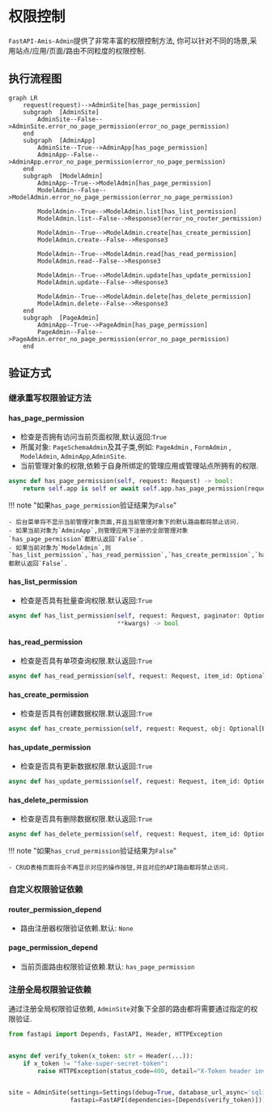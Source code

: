 # 权限控制

`FastAPI-Amis-Admin`提供了非常丰富的权限控制方法, 你可以针对不同的场景,采用站点/应用/页面/路由不同粒度的权限控制.

## 执行流程图

```mermaid
graph LR
    request(request)-->AdminSite[has_page_permission]
    subgraph  [AdminSite]
    	AdminSite--False-->AdminSite.error_no_page_permission(error_no_page_permission)
    end
    subgraph  [AdminApp]
		AdminSite--True-->AdminApp[has_page_permission]
		AdminApp--False-->AdminApp.error_no_page_permission(error_no_page_permission)
	end
	subgraph  [ModelAdmin]
		AdminApp--True-->ModelAdmin[has_page_permission]
        ModelAdmin--False-->ModelAdmin.error_no_page_permission(error_no_page_permission)

        ModelAdmin--True-->ModelAdmin.list[has_list_permission]
        ModelAdmin.list--False-->Response3(error_no_router_permission)

        ModelAdmin--True-->ModelAdmin.create[has_create_permission]
        ModelAdmin.create--False-->Response3

        ModelAdmin--True-->ModelAdmin.read[has_read_permission]
        ModelAdmin.read--False-->Response3

        ModelAdmin--True-->ModelAdmin.update[has_update_permission]
        ModelAdmin.update--False-->Response3

        ModelAdmin--True-->ModelAdmin.delete[has_delete_permission]
        ModelAdmin.delete--False-->Response3
	end
	subgraph  [PageAdmin]
		AdminApp--True-->PageAdmin[has_page_permission]
		PageAdmin--False-->PageAdmin.error_no_page_permission(error_no_page_permission)
	end
```

## 验证方式

### 继承重写权限验证方法

#### has_page_permission

- 检查是否拥有访问当前页面权限,默认返回:`True`
- 所属对象: `PageSchemaAdmin`及其子类,例如: `PageAdmin` , `FormAdmin` , `ModelAdmin`, `AdminApp`,`AdminSite`.
- 当前管理对象的权限,依赖于自身所绑定的管理应用或管理站点所拥有的权限.

```python
async def has_page_permission(self, request: Request) -> bool:
    return self.app is self or await self.app.has_page_permission(request)
```

!!! note "如果`has_page_permission`验证结果为`False`"

	- 后台菜单将不显示当前管理对象页面,并且当前管理对象下的默认路由都将禁止访问.
	- 如果当前对象为`AdminApp`,则管理应用下注册的全部管理对象`has_page_permission`都默认返回`False`.
	- 如果当前对象为`ModelAdmin`,则`has_list_permission`,`has_read_permission`,`has_create_permission`,`has_update_permission`,`has_delete_permission`都默认返回`False`.

#### has_list_permission

- 检查是否具有批量查询权限.默认返回:`True`

```python
async def has_list_permission(self, request: Request, paginator: Optional[Paginator], filter: Optional[BaseModel],
                              **kwargs) -> bool
```

#### has_read_permission

- 检查是否具有单项查询权限.默认返回:`True`

```python
async def has_read_permission(self, request: Request, item_id: Optional[List[str]], **kwargs) -> bool
```

#### has_create_permission

- 检查是否具有创建数据权限.默认返回:`True`

```python
async def has_create_permission(self, request: Request, obj: Optional[BaseModel], **kwargs) -> bool
```

#### has_update_permission

- 检查是否具有更新数据权限.默认返回:`True`

```python
async def has_update_permission(self, request: Request, item_id: Optional[List[str]], obj: Optional[BaseModel], **kwargs) -> bool
```

#### has_delete_permission

- 检查是否具有删除数据权限.默认返回:`True`

```python
async def has_delete_permission(self, request: Request, item_id: Optional[List[str]], **kwargs) -> bool
```

!!! note "如果`has_crud_permission`验证结果为`False`"

	- CRUD表格页面将会不再显示对应的操作按钮,并且对应的API路由都将禁止访问.

### 自定义权限验证依赖

#### router_permission_depend

- 路由注册器权限验证依赖.默认: `None`

#### page_permission_depend

- 当前页面路由权限验证依赖.默认: `has_page_permission`

### 注册全局权限验证依赖

通过注册全局权限验证依赖, `AdminSite`对象下全部的路由都将需要通过指定的权限验证.

```python
from fastapi import Depends, FastAPI, Header, HTTPException


async def verify_token(x_token: str = Header(...)):
    if x_token != "fake-super-secret-token":
        raise HTTPException(status_code=400, detail="X-Token header invalid")


site = AdminSite(settings=Settings(debug=True, database_url_async='sqlite+aiosqlite:///amisadmin.db'),
                 fastapi=FastAPI(dependencies=[Depends(verify_token)]))

```

